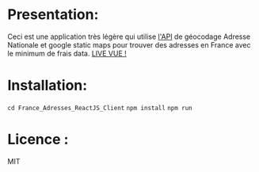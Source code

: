 Presentation:
============
Ceci est une application très légère qui utilise [l'API](https://www.data.gouv.fr/fr/datasets/ban-base-adresse-nationale/) de géocodage Adresse Nationale et google static maps pour trouver des adresses en France avec le minimum de frais data.
[LIVE VUE !](http://mecheri.altervista.org/france_adresses/)

Installation:
============
`cd France_Adresses_ReactJS_Client`
`npm install`
`npm run`

Licence :
========
MIT